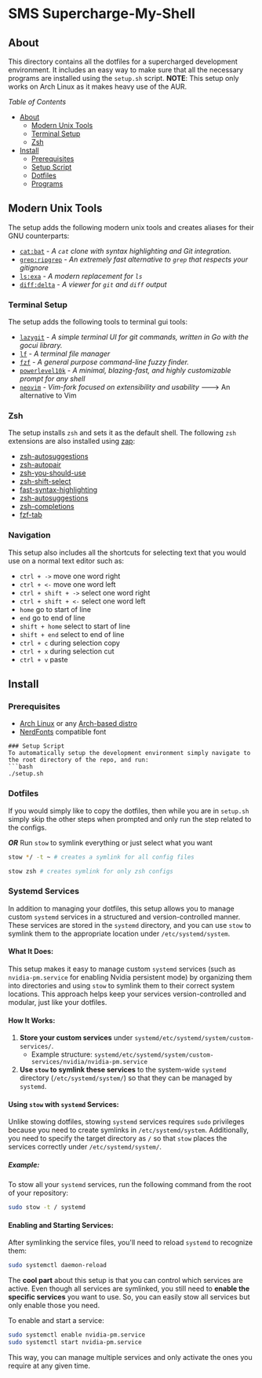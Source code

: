 # SMS Supercharge-My-Shell

## About

This directory contains all the dotfiles for a supercharged development environment. It includes an easy way to make sure that all the necessary programs are installed using the `setup.sh` script.
**NOTE**: This setup only works on Arch Linux as it makes heavy use of the AUR.

_Table of Contents_

- [About](#about)
  - [Modern Unix Tools](#modern-unix-tools)
  - [Terminal Setup](#terminal-setup)
  - [Zsh](#zsh)
- [Install](#install)
  - [Prerequisites](#prerequisites)
  - [Setup Script](#setup-script)
  - [Dotfiles](#dotfiles)
  - [Programs](#programs)

## Modern Unix Tools

The setup adds the following modern unix tools and creates aliases for their GNU counterparts:

- [`cat:bat`](https://github.com/sharkdp/bat) - _A `cat` clone with syntax highlighting and Git integration._
- [`grep:ripgrep`](https://github.com/BurntSushi/ripgrep) - _An extremely fast alternative to `grep` that respects your gitignore_
- [`ls:exa`](https://github.com/ogham/exa) - _A modern replacement for `ls`_
- [`diff:delta`](https://github.com/dandavison/delta) - _A viewer for `git` and `diff` output_

### Terminal Setup

The setup adds the following tools to terminal gui tools:

- [`lazygit`](https://github.com/jesseduffield/lazygit) - _A simple terminal UI for git commands, written in Go with the gocui library._
- [`lf`](https://github.com/gokcehan/lf) - _A terminal file manager_
- [`fzf`](https://github.com/junegunn/fzf) - _A general purpose command-line fuzzy finder._
- [`powerlevel10k`](https://github.com/romkatv/powerlevel10k) - _A minimal, blazing-fast, and highly customizable prompt for any shell_
- [`neovim`](https://neovim.io/) - _Vim-fork focused on extensibility and usability_ ---> An alternative to Vim

### Zsh

The setup installs `zsh` and sets it as the default shell. The following `zsh` extensions are also installed using [zap](https://github.com/zap-zsh/zap):

- [zsh-autosuggestions](https://github.com/zsh-users/zsh-autosuggestions)
- [zsh-autopair](https://github.com/hlissner/zsh-autopair)
- [zsh-you-should-use](https://github.com/MichaelAquilina/zsh-you-should-use)
- [zsh-shift-select](https://github.com/jirutka/zsh-shift-select)
- [fast-syntax-highlighting](https://github.com/zdharma-continuum/fast-syntax-highlighting)
- [zsh-autosuggestions](https://github.com/zsh-users/zsh-autosuggestions)
- [zsh-completions](https://github.com/zsh-users/zsh-completions)
- [fzf-tab](https://github.com/Aloxaf/fzf-tab)

### Navigation

This setup also includes all the shortcuts for selecting text that you would use on a normal text editor such as:

- `ctrl + ->` move one word right
- `ctrl + <-` move one word left
- `ctrl + shift + ->` select one word right
- `ctrl + shift + <-` select one word left
- `home` go to start of line
- `end` go to end of line
- `shift + home` select to start of line
- `shift + end` select to end of line
- `ctrl + c` during selection copy
- `ctrl + x` during selection cut
- `ctrl + v` paste

## Install

### Prerequisites

- [Arch Linux](https://archlinux.org/) or any [Arch-based distro](https://wiki.archlinux.org/title/Arch-based_distributions)
- [NerdFonts](https://www.nerdfonts.com/font-downloads) compatible font

````
### Setup Script
To automatically setup the development environment simply navigate to the root directory of the repo, and run:
```bash
./setup.sh
````

### Dotfiles

If you would simply like to copy the dotfiles, then while you are in `setup.sh` simply skip the other steps when prompted and only run the step related to the configs.

**_OR_**
Run `stow` to symlink everything or just select what you want

```bash
stow */ -t ~ # creates a symlink for all config files
```

```bash
stow zsh # creates symlink for only zsh configs
```

### Systemd Services

In addition to managing your dotfiles, this setup allows you to manage custom `systemd` services in a structured and version-controlled manner. These services are stored in the `systemd` directory, and you can use `stow` to symlink them to the appropriate location under `/etc/systemd/system`.

#### What It Does:

This setup makes it easy to manage custom `systemd` services (such as `nvidia-pm.service` for enabling Nvidia persistent mode) by organizing them into directories and using `stow` to symlink them to their correct system locations. This approach helps keep your services version-controlled and modular, just like your dotfiles.

#### How It Works:

1. **Store your custom services** under `systemd/etc/systemd/system/custom-services/`.
   - Example structure: `systemd/etc/systemd/system/custom-services/nvidia/nvidia-pm.service`
2. **Use `stow` to symlink these services** to the system-wide `systemd` directory (`/etc/systemd/system/`) so that they can be managed by `systemd`.

#### Using `stow` with `systemd` Services:

Unlike stowing dotfiles, stowing `systemd` services requires `sudo` privileges because you need to create symlinks in `/etc/systemd/system`. Additionally, you need to specify the target directory as `/` so that `stow` places the services correctly under `/etc/systemd/system/`.

##### Example:

To stow all your `systemd` services, run the following command from the root of your repository:

```bash
sudo stow -t / systemd
```

#### Enabling and Starting Services:

After symlinking the service files, you'll need to reload `systemd` to recognize them:

```bash
sudo systemctl daemon-reload
```

The **cool part** about this setup is that you can control which services are active. Even though all services are symlinked, you still need to **enable the specific services** you want to use. So, you can easily stow all services but only enable those you need.

To enable and start a service:

```bash
sudo systemctl enable nvidia-pm.service
sudo systemctl start nvidia-pm.service
```

This way, you can manage multiple services and only activate the ones you require at any given time.
